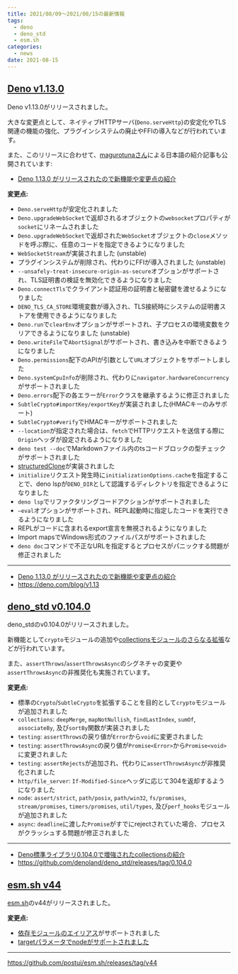 ```yaml
---
title: 2021/08/09〜2021/08/15の最新情報
tags:
  - deno
  - deno_std
  - esm.sh
categories:
  - news
date: 2021-08-15
---
```


## [Deno v1.13.0](https://github.com/denoland/deno/releases/tag/v1.13.0)

Deno v1.13.0がリリースされました。

大きな変更点として、ネイティブHTTPサーバ(`Deno.serveHttp`)の安定化やTLS関連の機能の強化、プラグインシステムの廃止やFFIの導入などが行われています。

また、このリリースに合わせて、[magurotunaさん](https://zenn.dev/magurotuna)による日本語の紹介記事も公開されています:

- [Deno 1.13.0 がリリースされたので新機能や変更点の紹介](https://zenn.dev/magurotuna/articles/deno-release-note-1-13-0)

**変更点:**

- `Deno.serveHttp`が安定化されました
- `Deno.upgradeWebSocket`で返却されるオブジェクトの`websocket`プロパティが`socket`にリネームされました
- `Deno.upgradeWebSocket`で返却された`WebSocket`オブジェクトの`close`メソッドを呼ぶ際に、任意のコードを指定できるようになりました
- `WebSocketStream`が実装されました (unstable)
- プラグインシステムが削除され、代わりにFFIが導入されました (unstable)
- `--unsafely-treat-insecure-origin-as-secure`オプションがサポートされ、TLS証明書の検証を無効化できるようになりました
- `Deno.connectTls`でクライアント認証用の証明書と秘密鍵を渡せるようになりました
- `DENO_TLS_CA_STORE`環境変数が導入され、TLS接続時にシステムの証明書ストアを使用できるようになりました
- `Deno.run`で`clearEnv`オプションがサポートされ、子プロセスの環境変数をクリアできるようになりました (unstable)
- `Deno.writeFile`で`AbortSignal`がサポートされ、書き込みを中断できるようになりました
- `Deno.permissions`配下のAPIが引数として`URL`オブジェクトをサポートしました
- `Deno.systemCpuInfo`が削除され、代わりに`navigator.hardwareConcurrency`がサポートされました
- `Deno.errors`配下の各エラーが`Error`クラスを継承するように修正されました
- `SubtleCrypto#importKey/exportKey`が実装されました(HMACキーのみサポート)
- `SubtleCrypto#verify`でHMACキーがサポートされました
- `--location`が指定された場合は、`fetch`でHTTPリクエストを送信する際に`Origin`ヘッダが設定されるようになりました
- `deno test --doc`でMarkdownファイル内のtsコードブロックの型チェックがサポートされました
- [structuredClone](https://developer.mozilla.org/en-US/docs/Web/API/WindowOrWorkerGlobalScope/structuredClone)が実装されました
- `initialize`リクエスト発生時に`initializationOptions.cache`を指定することで、deno lspが`DENO_DIR`として認識するディレクトリを指定できるようになりました
- `deno lsp`でリファクタリングコードアクションがサポートされました
- `—eval`オプションがサポートされ、REPL起動時に指定したコードを実行できるようになりました
- REPLがコードに含まれるexport宣言を無視されるようになりました
- Import mapsでWindows形式のファイルパスがサポートされました
- `deno doc`コマンドで不正なURLを指定するとプロセスがパニックする問題が修正されました

---

- [Deno 1.13.0 がリリースされたので新機能や変更点の紹介](https://zenn.dev/magurotuna/articles/deno-release-note-1-13-0)
- https://deno.com/blog/v1.13

## [deno_std v0.104.0](https://github.com/denoland/deno_std/releases/tag/0.104.0)

deno_stdのv0.104.0がリリースされました。

新機能として`crypto`モジュールの追加や[collectionsモジュールのさらなる拡張](https://zenn.dev/kawarimidoll/articles/4ea4219cf69225)などが行われています。

また、`assertThrows`/`assertThrowsAsync`のシグネチャの変更や`assertThrowsAsync`の非推奨化も実施されています。

**変更点:**

- 標準の`Crypto`/`SubtleCrypto`を拡張することを目的として`crypto`モジュールが追加されました
- `collections`: `deepMerge`, `mapNotNullish`, `findLastIndex`, `sumOf`, `associateBy`, 及び`sortBy`関数が実装されました
- `testing`: `assertThrows`の戻り値が`Error`から`void`に変更されました
- `testing`: `assertThrowsAsync`の戻り値が`Promise<Error>`から`Promise<void>`に変更されました
- `testing`: `assertRejects`が追加され、代わりに`assertThrowsAsync`が非推奨化されました
- `http/file_server`: `If-Modified-Since`ヘッダに応じて304を返却するようになりました
- `node`: `assert/strict`, `path/posix`, `path/win32`, `fs/promises`, `stream/promises`, `timers/promises`, `util/types`, 及び`perf_hooks`モジュールが追加されました
- `async`: `deadline`に渡した`Promise`がすでにrejectされていた場合、プロセスがクラッシュする問題が修正されました

---

- [Deno標準ライブラリ0.104.0で増強されたcollectionsの紹介](https://zenn.dev/kawarimidoll/articles/4ea4219cf69225)
- https://github.com/denoland/deno_std/releases/tag/0.104.0

## [esm.sh v44](https://github.com/postui/esm.sh/releases/tag/v44)

[esm.sh](https://github.com/postui/esm.sh)のv44がリリースされました。

**変更点:**

- [依存モジュールのエイリアス](https://github.com/postui/esm.sh/issues/89)がサポートされました
- [targetパラメータでnodeがサポートされました](https://github.com/postui/esm.sh/tree/v44#specify-esm-target)

---

https://github.com/postui/esm.sh/releases/tag/v44
